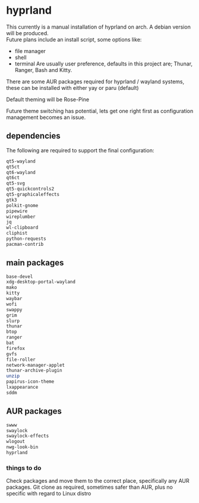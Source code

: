 # hyprland

This currently is a manual installation of hyprland on arch. A debian version will be produced.  
Future plans include an install script, some options like:
- file manager
- shell
- terminal
Are usually user preference, defaults in this project are; Thunar, Ranger, Bash and Kitty.

There are some AUR packages required for hyprland / wayland systems, these can be installed with either yay or paru (default)

Default theming will be Rose-Pine

Future theme switching has potential, lets get one right first as configuration management becomes an issue. 

## dependencies

The following are required to support the final configuration:

```bash
qt5-wayland
qt5ct
qt6-wayland
qt6ct
qt5-svg
qt5-quickcontrols2
qt5-graphicaleffects
gtk3
polkit-gnome
pipewire
wireplumber
jq
wl-clipboard
cliphist
python-requests
pacman-contrib
```

## main packages

```bash
base-devel
xdg-desktop-portal-wayland
mako
kitty
waybar
wofi
swappy
grim
slurp
thunar
btop
ranger
bat
firefox
gvfs
file-roller
network-manager-applet
thunar-archive-plugin
unzip
papirus-icon-theme
lxappearance
sddm
```

## AUR packages

```bash
swww
swaylock
swaylock-effects
wlogout
nwg-look-bin
hyprland

```
### things to do
Check packages and move them to the correct place, specifically any AUR packages. 
Git clone as required, sometimes safer than AUR, plus no specific with regard to Linux distro

